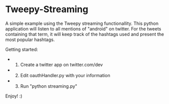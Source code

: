 Tweepy-Streaming
================

A simple example using the Tweepy streaming functionallity. This python application will listen to all mentions of "android" on twitter. For the tweets containing that term, it will keep track of the hashtags used and present the most popular hashtags.

Getting started:
* 1. Create a twitter app on twitter.com/dev
* 2. Edit oauthHandler.py with your information
* 3. Run "python streaming.py"

Enjoy! :)
